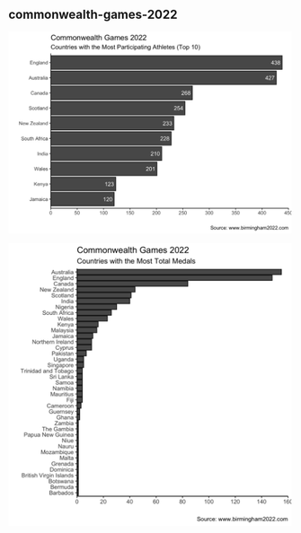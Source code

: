 ## commonwealth-games-2022

![](https://github.com/weiyuet/kaggle/blob/main/commonwealth-games-2022/figures/countries-most-athletes.png)

![](https://github.com/weiyuet/kaggle/blob/main/commonwealth-games-2022/figures/total-gold-country.png)